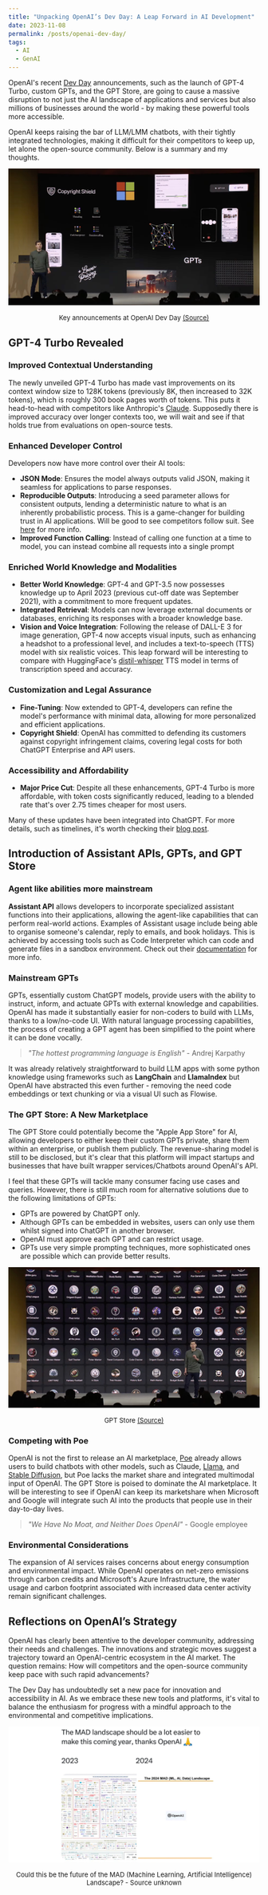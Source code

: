 ```yaml
---
title: "Unpacking OpenAI’s Dev Day: A Leap Forward in AI Development"
date: 2023-11-08
permalink: /posts/openai-dev-day/
tags:
  - AI
  - GenAI
---
```


OpenAI's recent [Dev Day](https://youtu.be/U9mJuUkhUzk) announcements, such as the launch of GPT-4 Turbo, custom GPTs, and the GPT Store, are going to cause a massive disruption to not just the AI landscape of applications and services but also millions of businesses around the world - by making these powerful tools more accessible.

OpenAI keeps raising the bar of LLM/LMM chatbots, with their tightly integrated technologies, making it difficult for their competitors to keep up, let alone the open-source community. Below is a summary and my thoughts.

![Sam Altman presenting at OpenAI Dev Day](/images/blog/2023-11-openai-dev-day.jpeg)
<p style="text-align: center;font-size:13px">Key announcements at OpenAI Dev Day <a href="https://youtu.be/U9mJuUkhUzk">(Source)</a></p>

## GPT-4 Turbo Revealed

### Improved Contextual Understanding

The newly unveiled GPT-4 Turbo has made vast improvements on its context window size to 128K tokens (previously 8K, then increased to 32K tokens), which is roughly 300 book pages worth of tokens. This puts it head-to-head with competitors like Anthropic's [Claude](https://claude.ai/). Supposedly there is improved accuracy over longer contexts too, we will wait and see if that holds true from evaluations on open-source tests.

### Enhanced Developer Control

Developers now have more control over their AI tools:

* **JSON Mode**: Ensures the model always outputs valid JSON, making it seamless for applications to parse responses.
* **Reproducible Outputs**: Introducing a seed parameter allows for consistent outputs, lending a deterministic nature to what is an inherently probabilistic process. This is a game-changer for building trust in AI applications. Will be good to see competitors follow suit. See [here](https://platform.openai.com/docs/guides/text-generation/reproducible-outputs) for more info.
* **Improved Function Calling**: Instead of calling one function at a time to model, you can instead combine all requests into a single prompt

### Enriched World Knowledge and Modalities

* **Better World Knowledge**: GPT-4 and GPT-3.5 now possesses knowledge up to April 2023 (previous cut-off date was September 2021), with a commitment to more frequent updates.
* **Integrated Retrieval**: Models can now leverage external documents or databases, enriching its responses with a broader knowledge base.
* **Vision and Voice Integration**: Following the release of DALL-E 3 for image generation, GPT-4 now accepts visual inputs, such as enhancing a headshot to a professional level, and includes a text-to-speech (TTS) model with six realistic voices. This leap forward will be interesting to compare with HuggingFace's [distil-whisper](https://huggingface.co/distil-whisper) TTS model in terms of transcription speed and accuracy.

### Customization and Legal Assurance

* **Fine-Tuning**: Now extended to GPT-4, developers can refine the model's performance with minimal data, allowing for more personalized and efficient applications.
* **Copyright Shield**: OpenAI has committed to defending its customers against copyright infringement claims, covering legal costs for both ChatGPT Enterprise and API users.

### Accessibility and Affordability

* **Major Price Cut**: Despite all these enhancements, GPT-4 Turbo is more affordable, with token costs significantly reduced, leading to a blended rate that's over 2.75 times cheaper for most users.

Many of these updates have been integrated into ChatGPT. For more details, such as timelines, it's worth checking their [blog post](https://openai.com/blog/new-models-and-developer-products-announced-at-devday).

## Introduction of Assistant APIs, GPTs, and GPT Store

### Agent like abilities more mainstream

**Assistant API** allows developers to incorporate specialized assistant functions into their applications, allowing the agent-like capabilities that can perform real-world actions. Examples of Assistant usage include being able to organise someone's calendar, reply to emails, and book holidays. This is achieved by accessing tools such as Code Interpreter which can code and generate files in a sandbox environment. Check out their [documentation](https://platform.openai.com/docs/assistants/how-it-works) for more info.

### Mainstream GPTs

GPTs, essentially custom ChatGPT models, provide users with the ability to instruct, inform, and actuate GPTs with external knowledge and capabilities. OpenAI has made it substantially easier for non-coders to build with LLMs, thanks to a low/no-code UI. With natural language processing capabilities, the process of creating a GPT agent has been simplified to the point where it can be done vocally.

> *"The hottest programming language is English"* - Andrej Karpathy

It was already relatively straightforward to build LLM apps with some python knowledge using frameworks such as **LangChain** and **LlamaIndex** but OpenAI have abstracted this even further - removing the need code embeddings or text chunking or via a visual UI such as Flowise.

### The GPT Store: A New Marketplace

The GPT Store could potentially become the "Apple App Store" for AI, allowing developers to either keep their custom GPTs private, share them within an enterprise, or publish them publicly. The revenue-sharing model is still to be disclosed, but it's clear that this platform will impact startups and businesses that have built wrapper services/Chatbots around OpenAI's API.

I feel that these GPTs will tackle many consumer facing use cases and queries. However, there is still much room for alternative solutions due to the following limitations of GPTs:

* GPTs are powered by ChatGPT only.
* Although GPTs can be embedded in websites, users can only use them whilst signed into ChatGPT in another browser.
* OpenAI must approve each GPT and can restrict usage.
* GPTs use very simple prompting techniques, more sophisticated ones are possible which can provide better results.

![GPT Store](/images/blog/2023-11-openai-gpts.jpeg)
<p style="text-align: center;font-size:13px">GPT Store <a href="https://youtu.be/U9mJuUkhUzk">(Source)</a></p>

### Competing with Poe

OpenAI is not the first to release an AI marketplace, [Poe](https://poe.com/login) already allows users to build chatbots with other models, such as Claude, [Llama](https://ai.meta.com/llama/), and [Stable Diffusion](https://stablediffusionweb.com/), but Poe lacks the market share and integrated multimodal input of OpenAI. The GPT Store is poised to dominate the AI marketplace. It will be interesting to see if OpenAI can keep its marketshare when Microsoft and Google will integrate such AI into the products that people use in their day-to-day lives.

> *"We Have No Moat, and Neither Does OpenAI"* - Google employee

### Environmental Considerations

The expansion of AI services raises concerns about energy consumption and environmental impact. While OpenAI operates on net-zero emissions through carbon credits and Microsoft's Azure Infrastructure, the water usage and carbon footprint associated with increased data center activity remain significant challenges.

## Reflections on OpenAI’s Strategy

OpenAI has clearly been attentive to the developer community, addressing their needs and challenges. The innovations and strategic moves suggest a trajectory toward an OpenAI-centric ecosystem in the AI market. The question remains: How will competitors and the open-source community keep pace with such rapid advancements?

The Dev Day has undoubtedly set a new pace for innovation and accessibility in AI. As we embrace these new tools and platforms, it's vital to balance the enthusiasm for progress with a mindful approach to the environmental and competitive implications.

![Could this be the future of the MAD (Machine Learning, Artificial Intelligence) Landscape? - Source unknown](/images/blog/2023-11-2024-MAD-landscape.png)
<p style="text-align: center;font-size:13px">Could this be the future of the MAD (Machine Learning, Artificial Intelligence) Landscape? - Source unknown </p>
